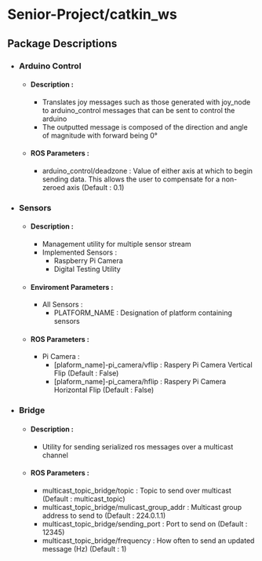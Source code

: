 # Senior-Project/catkin_ws

## Package Descriptions 

* ### Arduino Control
    * #### Description :
        * Translates joy messages such as those generated with joy_node to arduino_control messages that can be sent to control the arduino
        * The outputted message is composed of the direction and angle of magnitude with forward being 0&deg;
    * #### ROS Parameters :
        * arduino_control/deadzone : Value of either axis at which to begin sending data. This allows the user to compensate for a non-zeroed axis (Default : 0.1)

* ### Sensors
    * #### Description :
        * Management utility for multiple sensor stream
        * Implemented Sensors :
            * Raspberry Pi Camera
            * Digital Testing Utility
    * #### Enviroment Parameters :
        * All Sensors :
            * PLATFORM_NAME : Designation of platform containing sensors
    * #### ROS Parameters :
        * Pi Camera :
            * [plaform_name]-pi_camera/vflip : Raspery Pi Camera Vertical Flip (Default : False)
            * [plaform_name]-pi_camera/hflip : Raspery Pi Camera Horizontal Flip (Default : False)

* ### Bridge
    * #### Description :
        * Utility for sending serialized ros messages over a multicast channel
    * #### ROS Parameters :
        * multicast_topic_bridge/topic : Topic to send over multicast (Default : multicast_topic)
        * multicast_topic_bridge/mulicast_group_addr : Multicast group address to send to (Default : 224.0.1.1)
        * multicast_topic_bridge/sending_port : Port to send on (Default : 12345)
        * multicast_topic_bridge/frequency : How often to send an updated message (Hz) (Default : 1)
